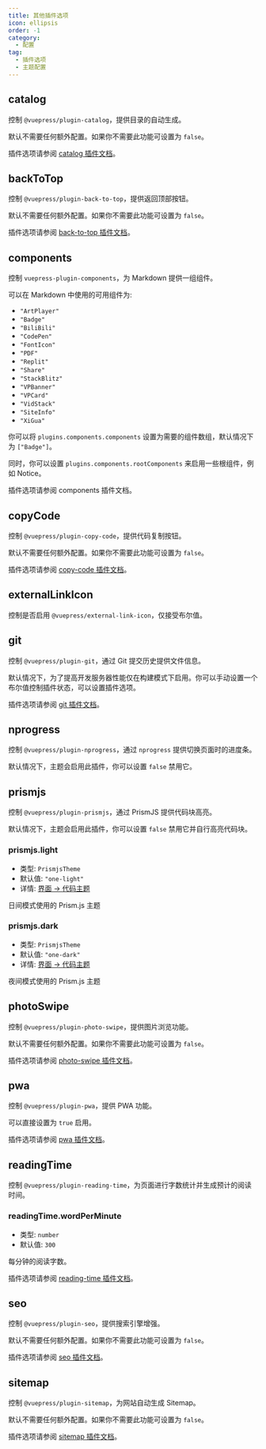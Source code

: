```yaml
---
title: 其他插件选项
icon: ellipsis
order: -1
category:
  - 配置
tag:
  - 插件选项
  - 主题配置
---
```


## catalog <Badge text="默认启用" />

控制 `@vuepress/plugin-catalog`，提供目录的自动生成。

默认不需要任何额外配置。如果你不需要此功能可设置为 `false`。

插件选项请参阅 [catalog 插件文档][catalog-config]。

## backToTop <Badge text="默认启用" />

控制 `@vuepress/plugin-back-to-top`，提供返回顶部按钮。

默认不需要任何额外配置。如果你不需要此功能可设置为 `false`。

插件选项请参阅 [back-to-top 插件文档][back-to-top-config]。

## components

控制 `vuepress-plugin-components`，为 Markdown 提供一组组件。

可以在 Markdown 中使用的可用组件为:

- `"ArtPlayer"`
- `"Badge"`
- `"BiliBili"`
- `"CodePen"`
- `"FontIcon"`
- `"PDF"`
- `"Replit"`
- `"Share"`
- `"StackBlitz"`
- `"VPBanner"`
- `"VPCard"`
- `"VidStack"`
- `"SiteInfo"`
- `"XiGua"`

你可以将 `plugins.components.components` 设置为需要的组件数组，默认情况下为 `["Badge"]`。

同时，你可以设置 `plugins.components.rootComponents` 来启用一些根组件，例如 Notice。

插件选项请参阅 <ProjectLink name="components" path="/zh/config.html">components 插件文档</ProjectLink>。

## copyCode <Badge text="默认启用" />

控制 `@vuepress/plugin-copy-code`，提供代码复制按钮。

默认不需要任何额外配置。如果你不需要此功能可设置为 `false`。

插件选项请参阅 [copy-code 插件文档][copy-code-config]。

## externalLinkIcon <Badge text="enabled by default" />

控制是否启用 `@vuepress/external-link-icon`，仅接受布尔值。

## git <Badge text="默认仅限构建模式" />

控制 `@vuepress/plugin-git`，通过 Git 提交历史提供文件信息。

默认情况下，为了提高开发服务器性能仅在构建模式下启用。你可以手动设置一个布尔值控制插件状态，可以设置插件选项。

插件选项请参阅 [git 插件文档][git-config]。

## nprogress <Badge text="默认启用" />

控制 `@vuepress/plugin-nprogress`，通过 `nprogress` 提供切换页面时的进度条。

默认情况下，主题会启用此插件，你可以设置 `false` 禁用它。

## prismjs <Badge text="默认启用" />

控制 `@vuepress/plugin-prismjs`，通过 PrismJS 提供代码块高亮。

默认情况下，主题会启用此插件，你可以设置 `false` 禁用它并自行高亮代码块。

### prismjs.light

- 类型: `PrismjsTheme`
- 默认值: `"one-light"`
- 详情: [界面 → 代码主题](../../guide/interface/code-theme.md)

日间模式使用的 Prism.js 主题

### prismjs.dark

- 类型: `PrismjsTheme`
- 默认值: `"one-dark"`
- 详情: [界面 → 代码主题](../../guide/interface/code-theme.md)

夜间模式使用的 Prism.js 主题

## photoSwipe <Badge text="默认启用" />

控制 `@vuepress/plugin-photo-swipe`，提供图片浏览功能。

默认不需要任何额外配置。如果你不需要此功能可设置为 `false`。

插件选项请参阅 [photo-swipe 插件文档][photo-swipe-config]。

## pwa

控制 `@vuepress/plugin-pwa`，提供 PWA 功能。

可以直接设置为 `true` 启用。

插件选项请参阅 [pwa 插件文档][pwa-config]。

## readingTime <Badge text="默认启用" />

控制 `@vuepress/plugin-reading-time`，为页面进行字数统计并生成预计的阅读时间。

### readingTime.wordPerMinute

- 类型: `number`
- 默认值: `300`

每分钟的阅读字数。

插件选项请参阅 [reading-time 插件文档][reading-time-config]。

## seo <Badge text="默认启用" />

控制 `@vuepress/plugin-seo`，提供搜索引擎增强。

默认不需要任何额外配置。如果你不需要此功能可设置为 `false`。

插件选项请参阅 [seo 插件文档][seo-config]。

## sitemap <Badge text="默认启用" />

控制 `@vuepress/plugin-sitemap`，为网站自动生成 Sitemap。

默认不需要任何额外配置。如果你不需要此功能可设置为 `false`。

插件选项请参阅 [sitemap 插件文档][sitemap-config]。

[back-to-top-config]: https://ecosystem.vuejs.press/zh/plugins/back-to-top.html#options
[catalog-config]: https://ecosystem.vuejs.press/zh/plugins/catalog.html#options
[copy-code-config]: https://ecosystem.vuejs.press/zh/plugins/copy-code.html#options
[git-config]: https://ecosystem.vuejs.press/zh/plugins/git.html#options
[photo-swipe-config]: https://ecosystem.vuejs.press/zh/plugins/photo-swipe.html#options
[pwa-config]: https://ecosystem.vuejs.press/zh/plugins/pwa/config.html#options
[reading-time-config]: https://ecosystem.vuejs.press/zh/plugins/reading-time.html#options
[seo-config]: https://ecosystem.vuejs.press/zh/plugins/seo/config.html
[sitemap-config]: https://ecosystem.vuejs.press/zh/plugins/sitemap/config.html
